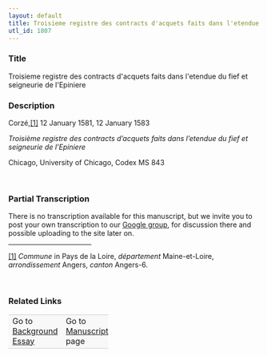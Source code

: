```yaml
---  
layout: default  
title: Troisieme registre des contracts d'acquets faits dans l'etendue du fief et seigneurie de l'Epiniere  
utl_id: 1807
---
```


### Title

Troisieme registre des contracts d'acquets faits dans l'etendue du fief et seigneurie de l'Epiniere


### Description

<p>Corzé,<a href="#_ftn1" name="_ftnref1" title="" id="_ftnref1">[1]</a> 12 January 1581, 12 January 1583</p>
<p><em>Troisième registre des contracts d’acquets faits dans l’etendue du fief et seigneurie de l’Epiniere</em></p>
<p>Chicago, University of Chicago, Codex MS 843</p>
<p> </p>


### Partial Transcription

<p>There is no transcription available for this manuscript, but we invite you to post your own transcription to our <a href="https://paleography.library.utoronto.ca/content/group-work">Google group</a>, for discussion there and possible uploading to the site later on.</p>
<div>
<hr align="left" size="1" width="33%" /><div id="ftn1">
<a href="#_ftnref1" name="_ftn1" title="" id="_ftn1">[1]</a> <em>Commune </em>in Pays de la Loire, <em>département</em> Maine-et-Loire, <em>arrondissement </em>Angers, <em>canton </em>Angers-6.
</div>
</div>
<p> </p>


### Related Links

<table border="0.5" cellpadding="1" cellspacing="1" style="width: 200px; background-color:#F8F8F8;">
    <tbody style="border-color:#ccc">
        <tr style="border-color:#ccc">
            <td>Go to <a href="https://centerfordigitalhumanities.github.io/Newberry-French-paleography/_background_essay/1807" target="_blank">Background Essay</a></td>
            <td>Go to <a href="https://centerfordigitalhumanities.github.io/Newberry-French-paleography/www/record.html?id=1807" target="_blank">Manuscript</a> page</td>
        </tr>
    </tbody>
</table>